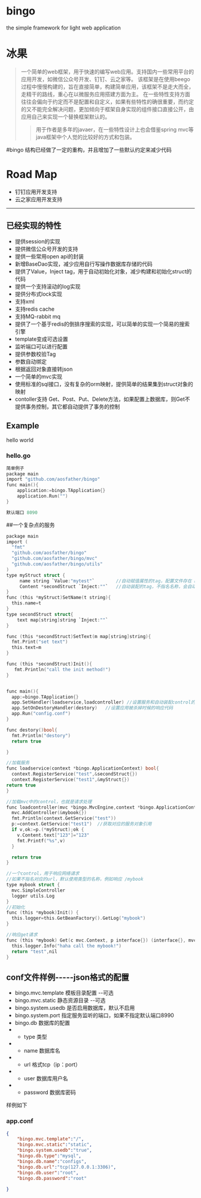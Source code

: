 # bingo
the simple framework for light web application

# 冰果
> 一个简单的web框架，用于快速的编写web应用。支持国内一些常用平台的应用开发，如微信公众号开发、钉钉、云之家等。
该框架是在使用beego过程中慢慢构建的，旨在直接简单，构建简单应用，该框架不是走大而全，走精干的路线，重心在以微服务应用搭建方面为主。
在一些特性支持方面往往会偏向于约定而不是配置和自定义，如果有些特性的确很重要，而约定的又不能完全解决问题，更加倾向于框架自身实现的组件接口直接公开，由应用自己来实现一个替换框架默认的。
>  > 用于作者是多年的javaer，在一些特性设计上也会借鉴spring mvc等java框架中个人觉的比较好的方式和包装。


#bingo 结构已经做了一定的重构，并且增加了一些默认约定来减少代码

# Road Map
* 钉钉应用开发支持
* 云之家应用开发支持

------------------------------------------------
## 已经实现的特性
* 提供session的实现
* 提供微信公众号开发的支持
* 提供一些常用open api的封装
* 新增BaseDao实现，减少应用自行写操作数据库存储的代码
* 提供了Value，Inject tag，用于自动初始化对象，减少构建和初始化struct的代码
* 提供一个支持滚动的log实现
* 提供分布式lock实现
* 支持xml
* 支持redis cache
* 支持MQ-rabbit mq
* 提供了一个基于redis的倒排序搜索的实现，可以简单的实现一个简易的搜索引擎
* template变成可选设置
* 监听端口可以进行配置
*  提供参数校验Tag
*  参数自动绑定
*  根据返回对象直接转json
*  一个简单的mvc实现
*  使用标准的sql接口，没有复杂的orm映射，提供简单的结果集到struct对象的映射
*  contoller支持 Get、Post、Put、Delete方法，如果配置上数据库，则Get不提供事务控制，其它都自动提供了事务的控制

## Example
hello world
### hello.go

```c
简单例子
package main
import "github.com/aosfather/bingo"
func main(){
    application:=bingo.TApplication{}
    application.Run("")
}

默认端口 8090

```
##一个复杂点的服务
```c
package main
import (
  "fmt"
  "github.com/aosfather/bingo"
  "github.com/aosfather/bingo/mvc"
  "github.com/aosfather/bingo/utils"
)
type myStruct struct {
     name string `Value:"mytest"`        //自动赋值属性的tag，配置文件存在 mytest的属性值。如果不是公开的，则会调用Setxxx方法进行赋值
     Content *secondStruct `Inject:""`   //自动装配的tag，不指名名称，会自动装配对应类型的。如果属性不是公开的，则会调用Setxxx方法
}
func (this *myStruct)SetName(t string){
  this.name=t
}
type secondStruct struct{
    text map[string]string `Inject:""`
}

func (this *secondStruct)SetText(m map[string]string){
  fmt.Print("set text")
  this.text=m
}

func (this *secondStruct)Init(){
   fmt.Println("call the init method!")
}


func main(){
  app:=bingo.TApplication{}
  app.SetHandler(loadservice,loadcontroller) //设置服务和自动装配control的方法
  app.SetOnDestoryHandler(destory)   //设置应用被杀掉时候的响应代码
  app.Run("config.conf")
}

func destory()bool{
  fmt.Println("destory")
  return true

}

//加载服务
func loadservice(context *bingo.ApplicationContext) bool{
  context.RegisterService("test",&secondStruct{})
  context.RegisterService("test1",&myStruct{})
return true
}

//加载mvc中的control，也就是请求处理
func loadcontroller(mvc *bingo.MvcEngine,context *bingo.ApplicationContext) bool {
  mvc.AddController(&mybook{})
  fmt.Println(context.GetService("test"))
  p:=context.GetService("test1")  //获取对应的服务对象引用
  if v,ok:=p.(*myStruct);ok {
    v.Content.text["123"]="123"
    fmt.Printf("%s",v)
  }

  return true
}

//一个control，用于响应网络请求
//如果不指名对应的url，默认使用类型的名称，例如响应 /mybook
type mybook struct {
  mvc.SimpleController
  logger utils.Log
}
//初始化
func (this *mybook)Init() {
  this.logger=this.GetBeanFactory().GetLog("mybook")
}

//响应get请求
func (this *mybook) Get(c mvc.Context, p interface{}) (interface{}, mvc.BingoError) {
  this.logger.Info("haha call the mybook!")
  return "test",nil
}


```



## conf文件样例-----json格式的配置
* bingo.mvc.template 模板目录配置  --可选
* bingo.mvc.static  静态资源目录   --可选
* bingo.system.usedb 是否启用数据库，默认不启用
* bingo.system.port 指定服务监听的端口，如果不指定默认端口8990
* bingo.db 数据库的配置
* * type 类型
* * name 数据库名
* * url 格式tcp（ip：port） 
* * user 数据库用户名
* * password 数据库密码

样例如下
### app.conf
```json
{
	"bingo.mvc.template":"/",
	"bingo.mvc.static":"static",
	"bingo.system.usedb":"true",
	"bingo.db.type":"mysql",
	"bingo.db.name":"configs",
	"bingo.db.url":"tcp(127.0.0.1:3306)",
	"bingo.db.user":"root",
	"bingo.db.password":"root"
	
}
```

